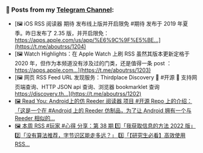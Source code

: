 ### 📰 Posts from my [Telegram Channel](https://t.me/s/aboutrss):
<!-- BLOG-POST-LIST:START -->
- [🖼 iOS RSS 阅读器 期待 发布线上版并开启限免 #期待 发布于 2019 年夏季。昨日发布了 2.35 版，并开启限免： https://apps.apple.com/us/app/%E6%9C%9F%E5%BE...](https://t.me/aboutrss/1204)
- [🖼 Watch Highlights：在 Apple Watch 上刷 RSS 虽然其版本更新定格于 2020 年，但作为本频道没有涉及过的门类，还是值得一条 post ： https://apps.apple.com...](https://t.me/aboutrss/1203)
- [🖼 网页 RSS Feed URL 发现服务：Thirdplace Discovery 🔸 #开源 🔸 支持网页端查询、HTTP JSON api 查询、浏览器 bookmarklet 查询 https://discovery.th...](https://t.me/aboutrss/1202)
- [🖼 Read You: Android上的仿 Reeder 阅读器 项目 #开源 Repo 上的介绍：「这是一个在 #Android 上的 Reeder 仿制品，为了让 Android 拥有一个与 Reeder 相似的...](https://t.me/aboutrss/1201)
- [🖼 本周 RSS #玩家 #心得 分享：第 38 期 1️⃣「我获取信息的方法 2022 版」 2️⃣「没有算法推荐，字节识区能走多远？」 3️⃣「【研究生必看】高效使用RSS...](https://t.me/aboutrss/1200)
<!-- BLOG-POST-LIST:END -->

<!--
**AboutRSS/AboutRSS** is a ✨ _special_ ✨ repository because its `README.md` (this file) appears on your GitHub profile.

Here are some ideas to get you started:

- 🔭 I’m currently working on ...
- 🌱 I’m currently learning ...
- 👯 I’m looking to collaborate on ...
- 🤔 I’m looking for help with ...
- 💬 Ask me about ...
- 📫 How to reach me: ...
- 😄 Pronouns: ...
- ⚡ Fun fact: ...
-->
